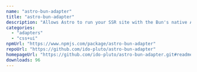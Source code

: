 ```yaml
---
name: "astro-bun-adapter"
title: "astro-bun-adapter"
description: "Allows Astro to run your SSR site with the Bun's native API Bun.serve."
categories:
  - "adapters"
  - "css+ui"
npmUrl: "https://www.npmjs.com/package/astro-bun-adapter"
repoUrl: "https://github.com/ido-pluto/astro-bun-adapter"
homepageUrl: "https://github.com/ido-pluto/astro-bun-adapter.git#readme"
downloads: 96
---
```

